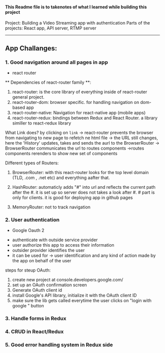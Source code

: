 #### This Readme file is to takenotes of what I learned while building this project

Project: Building a Video Streaming app with authentication
Parts of the projects: React app, API server, RTMP server

---

## App Challanges:

### 1. Good navigation around all pages in app

- react router

** Dependencies of react-router family **:

1. react-router: is the core library of everything inside of react-router general project.
2. react-router-dom: browser specific. for handling navigation on dom-based app
3. react-router-native: Navigation for react-native app (mobile apps)
4. react-router-redux: bindings between Redux and React Router. a library similler to react-redux library

What Link does?
by clicking on `link` -> react-router prevents the browser from navigating to new page to refetch ne html file -> the URL still changes, here the 'History' updates, takes and sends the aurl to the BrowserRouter -> BrowserRouter communicates the url to routes components ->routes components rerenders to show new set of components

Different types of Routers:

1. BrowserRouter: with this react-router looks for the top level domain (TLD, .com , .net etc) and everything aafter that.

2. HashRouter: automaticly adds "#" into url and reflects the current path after the #. it is set up so server does not takes a look after #. # part is only for clients. it is good for deploying app in github pages

3. MemoryRouter: not to track navigation

### 2. User authentication

- Google Oauth 2

* authenticate with outside service provider
* user authorize this app to access their information
* outsider provider identifies the user
* it can be used for -> user identification and any kind of action made by the app on behalf of the user

steps for steup OAuth:

1. create new project at console.developers.google.com/
2. set up an OAuth confirmation screen
3. Generate OAuth client id
4. install Google's API library, initialize it with the OAuth client ID
5. make sure the lib gets called everytime the user clicks on "login with google " button

### 3. Handle forms in Redux

### 4. CRUD in React/Redux

### 5. Good error handling system in Redux side
